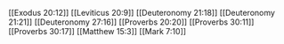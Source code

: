 [[Exodus 20:12]]
[[Leviticus 20:9]]
[[Deuteronomy 21:18]]
[[Deuteronomy 21:21]]
[[Deuteronomy 27:16]]
[[Proverbs 20:20]]
[[Proverbs 30:11]]
[[Proverbs 30:17]]
[[Matthew 15:3]]
[[Mark 7:10]]
